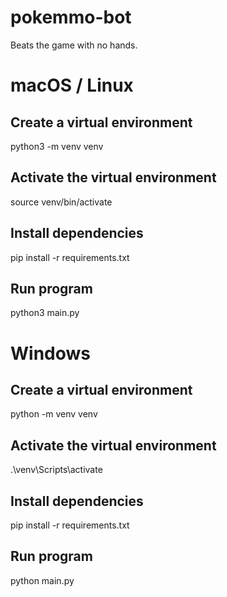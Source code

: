 # pokemmo-bot
Beats the game with no hands.

# macOS / Linux
## Create a virtual environment
python3 -m venv venv

## Activate the virtual environment
source venv/bin/activate

## Install dependencies
pip install -r requirements.txt

## Run program
python3 main.py

# Windows
## Create a virtual environment
python -m venv venv

## Activate the virtual environment
.\venv\Scripts\activate

## Install dependencies
pip install -r requirements.txt

## Run program
python main.py